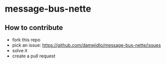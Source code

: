 # message-bus-nette

## How to contribute

* fork this repo
* pick an issue: https://github.com/damejidlo/message-bus-nette/issues
* solve it
* create a pull request
